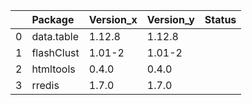 |    | Package    | Version_x   | Version_y   | Status   |
|---:|:-----------|:------------|:------------|:---------|
|  0 | data.table | 1.12.8      | 1.12.8      |          |
|  1 | flashClust | 1.01-2      | 1.01-2      |          |
|  2 | htmltools  | 0.4.0       | 0.4.0       |          |
|  3 | rredis     | 1.7.0       | 1.7.0       |          |
